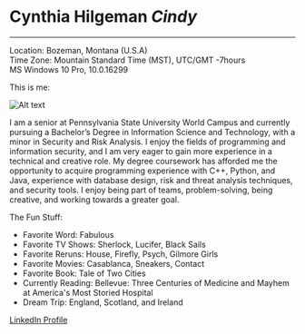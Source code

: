 # Cynthia Hilgeman _Cindy_
---
Location: Bozeman, Montana (U.S.A)   
Time Zone: Mountain Standard Time (MST), UTC/GMT -7hours  
MS Windows 10 Pro, 10.0.16299

This is me:

![Alt text](https://avatars0.githubusercontent.com/u/35432613?s=400&u=a0637d3f2d86623519841fb953df4592bdca9f80&v=4 "Me")

I am a senior at Pennsylvania State University World Campus and currently pursuing a Bachelor’s Degree in Information Science and Technology, with a minor in Security and Risk Analysis. I enjoy the fields of programming and information security, and I am very eager to gain more experience in a technical and creative role. My degree coursework has afforded me the opportunity to acquire programming experience with C++, Python, and Java, experience with database design, risk and threat analysis techniques, and security tools. I enjoy being part of teams, problem-solving, being creative, and working towards a greater goal. 

The Fun Stuff:
  * Favorite Word: Fabulous  
  * Favorite TV Shows: Sherlock, Lucifer, Black Sails  
  * Favorite Reruns: House, Firefly, Psych, Gilmore Girls  
  * Favorite Movies: Casablanca, Sneakers, Contact  
  * Favorite Book: Tale of Two Cities  
  * Currently Reading: Bellevue: Three Centuries of Medicine and Mayhem at America's Most Storied Hospital  
  * Dream Trip: England, Scotland, and Ireland  
  
  [LinkedIn Profile](https://www.linkedin.com/in/cindyhilgeman/)
